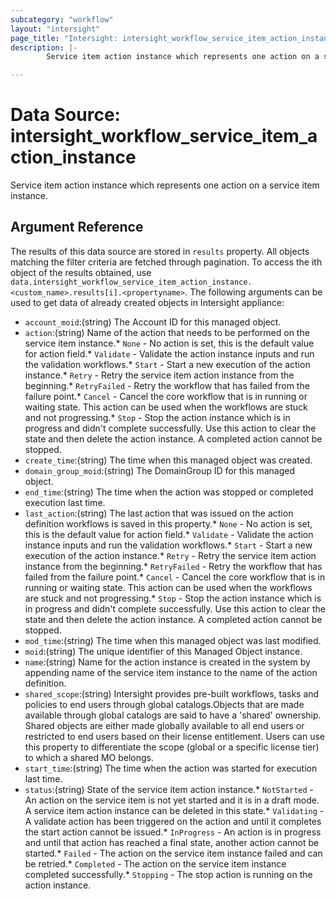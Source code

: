```yaml
---
subcategory: "workflow"
layout: "intersight"
page_title: "Intersight: intersight_workflow_service_item_action_instance"
description: |-
        Service item action instance which represents one action on a service item instance.

---
```


# Data Source: intersight_workflow_service_item_action_instance
Service item action instance which represents one action on a service item instance.
## Argument Reference
The results of this data source are stored in `results` property.
All objects matching the filter criteria are fetched through pagination.
To access the ith object of the results obtained, use `data.intersight_workflow_service_item_action_instance.<custom_name>.results[i].<propertyname>`.
The following arguments can be used to get data of already created objects in Intersight appliance:
* `account_moid`:(string) The Account ID for this managed object. 
* `action`:(string) Name of the action that needs to be performed on the service item instance.* `None` - No action is set, this is the default value for action field.* `Validate` - Validate the action instance inputs and run the validation workflows.* `Start` - Start a new execution of the action instance.* `Retry` - Retry the service item action instance from the beginning.* `RetryFailed` - Retry the workflow that has failed from the failure point.* `Cancel` - Cancel the core workflow that is in running or waiting state. This action can be used when the workflows are stuck and not progressing.* `Stop` - Stop the action instance which is in progress and didn't complete successfully. Use this action to clear the state and then delete the action instance. A completed action cannot be stopped. 
* `create_time`:(string) The time when this managed object was created. 
* `domain_group_moid`:(string) The DomainGroup ID for this managed object. 
* `end_time`:(string) The time when the action was stopped or completed execution last time. 
* `last_action`:(string) The last action that was issued on the action definition workflows is saved in this property.* `None` - No action is set, this is the default value for action field.* `Validate` - Validate the action instance inputs and run the validation workflows.* `Start` - Start a new execution of the action instance.* `Retry` - Retry the service item action instance from the beginning.* `RetryFailed` - Retry the workflow that has failed from the failure point.* `Cancel` - Cancel the core workflow that is in running or waiting state. This action can be used when the workflows are stuck and not progressing.* `Stop` - Stop the action instance which is in progress and didn't complete successfully. Use this action to clear the state and then delete the action instance. A completed action cannot be stopped. 
* `mod_time`:(string) The time when this managed object was last modified. 
* `moid`:(string) The unique identifier of this Managed Object instance. 
* `name`:(string) Name for the action instance is created in the system by appending name of the service item instance to the name of the action definition. 
* `shared_scope`:(string) Intersight provides pre-built workflows, tasks and policies to end users through global catalogs.Objects that are made available through global catalogs are said to have a 'shared' ownership. Shared objects are either made globally available to all end users or restricted to end users based on their license entitlement. Users can use this property to differentiate the scope (global or a specific license tier) to which a shared MO belongs. 
* `start_time`:(string) The time when the action was started for execution last time. 
* `status`:(string) State of the service item action instance.* `NotStarted` - An action on the service item is not yet started and it is in a draft mode. A service item action instance can be deleted in this state.* `Validating` - A validate action has been triggered on the action and until it completes the start action cannot be issued.* `InProgress` - An action is in progress and until that action has reached a final state, another action cannot be started.* `Failed` - The action on the service item instance failed and can be retried.* `Completed` - The action on the service item instance completed successfully.* `Stopping` - The stop action is running on the action instance. 
 
